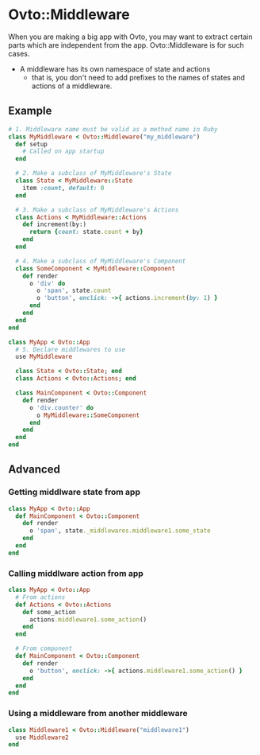 # Ovto::Middleware

When you are making a big app with Ovto, you may want to extract
certain parts which are independent from the app. Ovto::Middleware is
for such cases.

- A middleware has its own namespace of state and actions
  - that is, you don't need to add prefixes to the names of states and actions of a middleware.

## Example

```rb
# 1. Middleware name must be valid as a method name in Ruby
class MyMiddleware < Ovto::Middleware("my_middleware")
  def setup
    # Called on app startup
  end

  # 2. Make a subclass of MyMiddleware's State
  class State < MyMiddleware::State
    item :count, default: 0
  end

  # 3. Make a subclass of MyMiddleware's Actions
  class Actions < MyMiddleware::Actions
    def increment(by:)
      return {count: state.count + by}
    end
  end

  # 4. Make a subclass of MyMiddleware's Component
  class SomeComponent < MyMiddleware::Component
    def render
      o 'div' do
        o 'span', state.count
        o 'button', onclick: ->{ actions.increment(by: 1) }
      end
    end
  end
end

class MyApp < Ovto::App
  # 5. Declare middlewares to use
  use MyMiddleware

  class State < Ovto::State; end
  class Actions < Ovto::Actions; end

  class MainComponent < Ovto::Component
    def render
      o 'div.counter' do
        o MyMiddleware::SomeComponent
      end
    end
  end
end
```

## Advanced

### Getting middlware state from app

```rb
class MyApp < Ovto::App
  def MainComponent < Ovto::Component
    def render
      o 'span', state._middlewares.middleware1.some_state
    end
  end
end
```

### Calling middlware action from app

```rb
class MyApp < Ovto::App
  # From actions
  def Actions < Ovto::Actions
    def some_action
      actions.middleware1.some_action()
    end
  end

  # From component
  def MainComponent < Ovto::Component
    def render
      o 'button', onclick: ->{ actions.middleware1.some_action() }
    end
  end
end
```

### Using a middleware from another middleware

```rb
class Middleware1 < Ovto::Middleware("middleware1")
  use Middleware2
end
```
